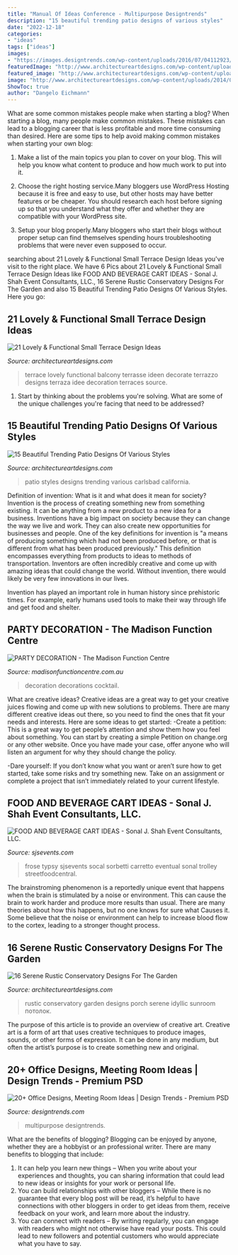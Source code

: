 ```yaml
---
title: "Manual Of Ideas Conference - Multipurpose Designtrends"
description: "15 beautiful trending patio designs of various styles"
date: "2022-12-18"
categories:
- "ideas"
tags: ["ideas"]
images:
- "https://images.designtrends.com/wp-content/uploads/2016/07/04112923/Simple-Multipurpose-Meeting-Room.jpg"
featuredImage: "http://www.architectureartdesigns.com/wp-content/uploads/2014/09/15-Beautiful-Trending-Patio-Designs-Of-Various-Styles-7-630x861.jpg"
featured_image: "http://www.architectureartdesigns.com/wp-content/uploads/2014/02/421.jpg"
image: "http://www.architectureartdesigns.com/wp-content/uploads/2014/09/15-Beautiful-Trending-Patio-Designs-Of-Various-Styles-7-630x861.jpg"
ShowToc: true
author: "Dangelo Eichmann"
---
```



What are some common mistakes people make when starting a blog?
When starting a blog, many people make common mistakes. These mistakes can lead to a blogging career that is less profitable and more time consuming than desired. Here are some tips to help avoid making common mistakes when starting your own blog:
1. Make a list of the main topics you plan to cover on your blog. This will help you know what content to produce and how much work to put into it.

2. Choose the right hosting service.Many bloggers use WordPress Hosting because it is free and easy to use, but other hosts may have better features or be cheaper. You should research each host before signing up so that you understand what they offer and whether they are compatible with your WordPress site.

3. Setup your blog properly.Many bloggers who start their blogs without proper setup can find themselves spending hours troubleshooting problems that were never even supposed to occur.

	

		
searching about 21 Lovely &amp; Functional Small Terrace Design Ideas you've visit to the right place. We have 6 Pics about 21 Lovely &amp; Functional Small Terrace Design Ideas like FOOD AND BEVERAGE CART IDEAS - Sonal J. Shah Event Consultants, LLC., 16 Serene Rustic Conservatory Designs For The Garden and also 15 Beautiful Trending Patio Designs Of Various Styles. Here you go:
		
    
## 21 Lovely &amp; Functional Small Terrace Design Ideas

<img loading=lazy src="http://www.architectureartdesigns.com/wp-content/uploads/2014/02/421.jpg" onerror="this.onerror=null;this.src='https://tse1.mm.bing.net/th?id=OIP.PTQs_DnlWgoc7SCWuxM50AHaJ6&amp;pid=15.1';" alt="21 Lovely &amp; Functional Small Terrace Design Ideas">

_Source: architectureartdesigns.com_

>terrace lovely functional balcony terrasse ideen decorate terrazzo designs terraza idee decoration terraces source. 

	

1. Start by thinking about the problems you're solving. What are some of the unique challenges you're facing that need to be addressed? 

    
## 15 Beautiful Trending Patio Designs Of Various Styles

<img loading=lazy src="http://www.architectureartdesigns.com/wp-content/uploads/2014/09/15-Beautiful-Trending-Patio-Designs-Of-Various-Styles-7-630x861.jpg" onerror="this.onerror=null;this.src='https://tse2.mm.bing.net/th?id=OIP.CUQ4WHQ7bvw3T9lFrRkm9gHaKH&amp;pid=15.1';" alt="15 Beautiful Trending Patio Designs Of Various Styles">

_Source: architectureartdesigns.com_

>patio styles designs trending various carlsbad california. 

	

Definition of invention: What is it and what does it mean for society?
Invention is the process of creating something new from something existing. It can be anything from a new product to a new idea for a business. Inventions have a big impact on society because they can change the way we live and work. They can also create new opportunities for businesses and people.
One of the key definitions for invention is "a means of producing something which had not been produced before, or that is different from what has been produced previously." This definition encompasses everything from products to ideas to methods of transportation. Inventors are often incredibly creative and come up with amazing ideas that could change the world. Without invention, there would likely be very few innovations in our lives.

Invention has played an important role in human history since prehistoric times. For example, early humans used tools to make their way through life and get food and shelter.

    
## PARTY DECORATION - The Madison Function Centre

<img loading=lazy src="https://madisonfunctioncentre.com.au/wp-content/uploads/2018/08/Cocktail-Party-decorations-e1535198368794.jpg" onerror="this.onerror=null;this.src='https://tse2.mm.bing.net/th?id=OIP.xMNQcf8me253lNT3epuNiQHaJ4&amp;pid=15.1';" alt="PARTY DECORATION - The Madison Function Centre">

_Source: madisonfunctioncentre.com.au_

>decoration decorations cocktail. 

	

What are creative ideas?
Creative ideas are a great way to get your creative juices flowing and come up with new solutions to problems. There are many different creative ideas out there, so you need to find the ones that fit your needs and interests. Here are some ideas to get started: 
-Create a petition: This is a great way to get people’s attention and show them how you feel about something. You can start by creating a simple Petition on change.org or any other website. Once you have made your case, offer anyone who will listen an argument for why they should change the policy. 

-Dare yourself: If you don’t know what you want or aren’t sure how to get started, take some risks and try something new. Take on an assignment or complete a project that isn’t immediately related to your current lifestyle.

    
## FOOD AND BEVERAGE CART IDEAS - Sonal J. Shah Event Consultants, LLC.

<img loading=lazy src="https://sjsevents.com/wp-content/uploads/2020/09/330435280e5d86f07df3f847999223c2.jpg" onerror="this.onerror=null;this.src='https://tse2.mm.bing.net/th?id=OIP.Dvge0YeWt9SfeYUl7L8HmQHaJU&amp;pid=15.1';" alt="FOOD AND BEVERAGE CART IDEAS - Sonal J. Shah Event Consultants, LLC.">

_Source: sjsevents.com_

>frose typsy sjsevents socal sorbetti carretto eventual sonal trolley streetfoodcentral. 

	

The brainstroming phenomenon is a reportedly unique event that happens when the brain is stimulated by a noise or environment. This can cause the brain to work harder and produce more results than usual. There are many theories about how this happens, but no one knows for sure what Causes it. Some believe that the noise or environment can help to increase blood flow to the cortex, leading to a stronger thought process.

    
## 16 Serene Rustic Conservatory Designs For The Garden

<img loading=lazy src="http://www.architectureartdesigns.com/wp-content/uploads/2015/05/16-Serene-Rustic-Conservatory-Designs-For-The-Garden-8.jpg" onerror="this.onerror=null;this.src='https://tse4.mm.bing.net/th?id=OIP.9wgzsR_km33kwrOsImDWOAHaE8&amp;pid=15.1';" alt="16 Serene Rustic Conservatory Designs For The Garden">

_Source: architectureartdesigns.com_

>rustic conservatory garden designs porch serene idyllic sunroom потолок. 

	

The purpose of this article is to provide an overview of creative art.
Creative art is a form of art that uses creative techniques to produce images, sounds, or other forms of expression. It can be done in any medium, but often the artist’s purpose is to create something new and original.

    
## 20+ Office Designs, Meeting Room Ideas | Design Trends - Premium PSD

<img loading=lazy src="https://images.designtrends.com/wp-content/uploads/2016/07/04112923/Simple-Multipurpose-Meeting-Room.jpg" onerror="this.onerror=null;this.src='https://tse3.mm.bing.net/th?id=OIP.XYHX-pRhBxI0Y28zQCiVbgHaLH&amp;pid=15.1';" alt="20+ Office Designs, Meeting Room Ideas | Design Trends - Premium PSD">

_Source: designtrends.com_

>multipurpose designtrends. 

	

What are the benefits of blogging?
Blogging can be enjoyed by anyone, whether they are a hobbyist or an professional writer. There are many benefits to blogging that include: 
1. It can help you learn new things – When you write about your experiences and thoughts, you can sharing information that could lead to new ideas or insights for your work or personal life. 
2. You can build relationships with other bloggers – While there is no guarantee that every blog post will be read, it’s helpful to have connections with other bloggers in order to get ideas from them, receive feedback on your work, and learn more about the industry. 
3. You can connect with readers – By writing regularly, you can engage with readers who might not otherwise have read your posts. This could lead to new followers and potential customers who would appreciate what you have to say. 

